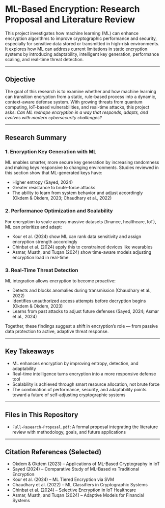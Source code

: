 # ML-Based Encryption: Research Proposal and Literature Review

This project investigates how machine learning (ML) can enhance encryption algorithms to improve cryptographic performance and security, especially for sensitive data stored or transmitted in high-risk environments. It explores how ML can address current limitations in static encryption systems by introducing adaptability, intelligent key generation, performance scaling, and real-time threat detection.

---

## Objective

The goal of this research is to examine whether and how machine learning can transition encryption from a static, rule-based process into a dynamic, context-aware defense system. With growing threats from quantum computing, IoT-based vulnerabilities, and real-time attacks, this project asks: *Can ML reshape encryption in a way that responds, adapts, and evolves with modern cybersecurity challenges?*

---

## Research Summary

### 1. Encryption Key Generation with ML

ML enables smarter, more secure key generation by increasing randomness and making keys responsive to changing environments. Studies reviewed in this section show that ML-generated keys have:
- Higher entropy (Sayed, 2024)
- Greater resistance to brute-force attacks
- The ability to learn from system behavior and adjust accordingly (Okdem & Okdem, 2023; Chaudhary et al., 2022)

### 2. Performance Optimization and Scalability

For encryption to scale across massive datasets (finance, healthcare, IoT), ML can prioritize and adapt:
- Kour et al. (2024) show ML can rank data sensitivity and assign encryption strength accordingly
- Chinbat et al. (2024) apply this to constrained devices like wearables
- Asmar, Muath, and Tuqan (2024) show time-aware models adjusting encryption load in real-time

### 3. Real-Time Threat Detection

ML integration allows encryption to become proactive:
- Detects and blocks anomalies during transmission (Chaudhary et al., 2022)
- Identifies unauthorized access attempts before decryption begins (Okdem & Okdem, 2023)
- Learns from past attacks to adjust future defenses (Sayed, 2024; Asmar et al., 2024)

Together, these findings suggest a shift in encryption’s role — from passive data protection to active, adaptive threat response.

---

## Key Takeaways

- ML enhances encryption by improving entropy, detection, and adaptability
- Real-time intelligence turns encryption into a more responsive defense tool
- Scalability is achieved through smart resource allocation, not brute force
- The combination of performance, security, and adaptability points toward a future of self-adjusting cryptographic systems

---

## Files in This Repository

- `Full-Research-Proposal.pdf`: A formal proposal integrating the literature review with methodology, goals, and future applications

---

## Citation References (Selected)

- Okdem & Okdem (2023) – Applications of ML-Based Cryptography in IoT  
- Sayed (2024) – Comparative Study of ML-Based vs Traditional Encryption  
- Kour et al. (2024) – ML Tiered Encryption via SVM  
- Chaudhary et al. (2022) – ML Classifiers in Cryptographic Systems  
- Chinbat et al. (2024) – Selective Encryption in IoT Healthcare  
- Asmar, Muath, and Tuqan (2024) – Adaptive Models for Financial Systems

